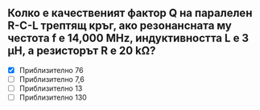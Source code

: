 ## Колко е качественият фактор Q на паралелен R-C-L трептящ кръг, ако резонансната му честота f е 14,000 MHz, индуктивността L е 3 μH, а резисторът R е 20 kΩ?

<!-- Верният отговор е отбелязан с [X] -->

- [X] Приблизително 76
- [ ] Приблизително 7,6
- [ ] Приблизително 13
- [ ] Приблизително 130
